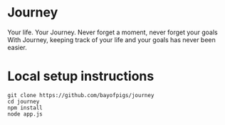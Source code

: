 Journey
=======

Your life. Your Journey. Never forget a moment, never forget your goals
With Journey, keeping track of your life and your goals has never been 
easier. 

Local setup instructions
========================
    git clone https://github.com/bayofpigs/journey
    cd journey
    npm install
    node app.js
